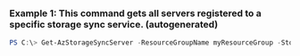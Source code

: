 ### Example 1: This command gets all servers registered to a specific storage sync service. (autogenerated)
```powershell
PS C:\> Get-AzStorageSyncServer -ResourceGroupName myResourceGroup -StorageSyncServiceName myStorageSyncServiceName
```

